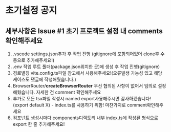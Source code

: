 # 초기설정 공지

## 세부사항은 Issue #1 초기 프로젝트 설정 내 comments 확인해주세요

1. .vscode settings.json추가 후 작업 진행 (gitignore에 포함되어있어 clone후 수동으로 추가해주세요!)
1. .env 작업 루트 폴더(package.json위치한 곳)에 생성 후 작업 진행(gitignore)
1. 경로별칭 vite.config.ts파일 참고해서 사용해주세요!(오류발생 가능성 있고 해당 케이스도 댓글에 작성해뒀습니다.)
1. BrowserRouter/**createBrowserRouter** 우선 협의된 사항이 없어서 임의로 설정해뒀습니다. 자세한 건 comment 확인해주세요
1. 추가로 모든 tsx파일 작성시 named export사용해주시면 감사하겠습니다! (export default X) - index.ts를 사용하기 위함! 마찬가지로 comment확인해주세요
1. 컴포넌트 생성시마다 components디렉토리 내부 index.ts에 작성된 형식으로 export 한 줄 추가해주세요!
